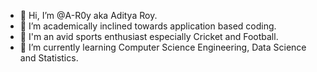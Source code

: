- 👋 Hi, I’m @A-R0y aka Aditya Roy.
- 👀 I’m academically inclined towards application based coding.
- 🏏 I'm an avid sports enthusiast especially Cricket and Football.
- 🌱 I’m currently learning Computer Science Engineering, Data Science and Statistics.

<!---
A-R0y/A-R0y is a ✨ special ✨ repository because its `README.md` (this file) appears on your GitHub profile.
You can click the Preview link to take a look at your changes.
--->
